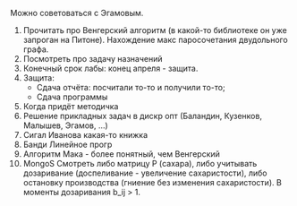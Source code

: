 Можно советоваться с Эгамовым.
1. Прочитать про Венгерский алгоритм (в какой-то библиотеке он уже запроган на Питоне). Нахождение макс паросочетания двудольного графа.
2. Посмотреть про задачу назначений
3. Конечный срок лабы: конец апреля - защита.
4. Защита:
	- Сдача отчёта: посчитали то-то и получили то-то;
	- Сдача программы
5. Когда придёт методичка
6. Решение прикладных задач в дискр опт (Баландин, Кузенков, Малышев, Эгамов, ...)
7. Сигал Иванова какая-то книжка
8. Банди Линейное прогр
9. Алгоритм Мака - более понятный, чем Венгерский
10. MongoS
Смотреть либо матрицу P (сахара), либо учитывать дозаривание (доспеливание - увеличение сахаристости),  либо остановку производства (гниение без изменения сахаристости). В моменты дозаривания b_ij > 1.